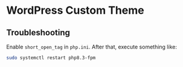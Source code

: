# WordPress Custom Theme

## Troubleshooting

Enable `short_open_tag` in `php.ini`. After that, execute something like:

```sh
sudo systemctl restart php8.3-fpm
```
